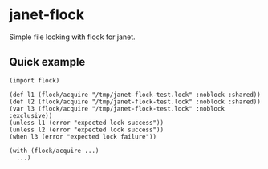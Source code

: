 # janet-flock

Simple file locking with flock for janet.

## Quick example
```
(import flock)

(def l1 (flock/acquire "/tmp/janet-flock-test.lock" :noblock :shared))
(def l2 (flock/acquire "/tmp/janet-flock-test.lock" :noblock :shared))
(var l3 (flock/acquire "/tmp/janet-flock-test.lock" :noblock :exclusive))
(unless l1 (error "expected lock success"))
(unless l2 (error "expected lock success"))
(when l3 (error "expected lock failure"))

(with (flock/acquire ...)
  ...)
```

